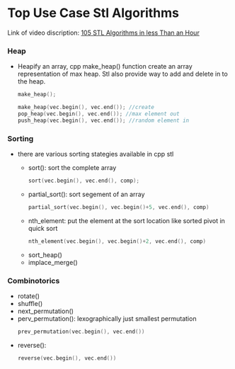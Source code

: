# Top Use Case Stl Algorithms
Link of video discription: [105 STL Algorithms in less Than an Hour]()

### Heap
* Heapify an array, cpp make_heap() function create an array representation of max heap. Stl also provide way to add and delete in to the heap.
  ```c
  make_heap();

  make_heap(vec.begin(), vec.end()); //create 
  pop_heap(vec.begin(), vec.end()); //max element out
  push_heap(vec.begin(), vec.end()); //random element in
  ```


### Sorting
* there are various sorting stategies available in cpp stl

  * sort(): sort the complete array
    ```c
    sort(vec.begin(), vec.end(), comp);
    ```
  * partial_sort(): sort segement of an array
    ```c
    partial_sort(vec.begin(), vec.begin()+5, vec.end(), comp)
    ```
  * nth_element: put the element at the sort location like sorted pivot in quick sort
    ```c
    nth_element(vec.begin(), vec.begin()+2, vec.end(), comp)
    ```
  * sort_heap()
  * implace_merge()


### Combinotorics
  * rotate()
  * shuffle()
  * next_permutation()
  * perv_permutation(): lexographically just smallest permutation
    ```c
    prev_permutation(vec.begin(), vec.end())
    ```
  * reverse(): 
    ```c
    reverse(vec.begin(), vec.end())
    ```





